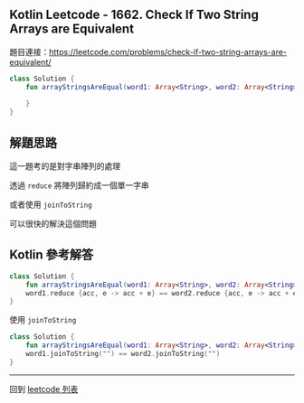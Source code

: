 ## Kotlin Leetcode - 1662. Check If Two String Arrays are Equivalent

題目連接：<https://leetcode.com/problems/check-if-two-string-arrays-are-equivalent/>

```kotlin
class Solution {
    fun arrayStringsAreEqual(word1: Array<String>, word2: Array<String>): Boolean {
    
    }
}
```

## 解題思路

這一題考的是對字串陣列的處理

透過 `reduce` 將陣列歸約成一個單一字串

或者使用 `joinToString`

可以很快的解決這個問題

## Kotlin 參考解答

```kotlin
class Solution {
    fun arrayStringsAreEqual(word1: Array<String>, word2: Array<String>): Boolean =
    word1.reduce {acc, e -> acc + e} == word2.reduce {acc, e -> acc + e}
}
```

使用 `joinToString`

```kotlin
class Solution {
    fun arrayStringsAreEqual(word1: Array<String>, word2: Array<String>): Boolean =
    word1.joinToString("") == word2.joinToString("")
}
```

------

回到 [leetcode 列表](index.md)
